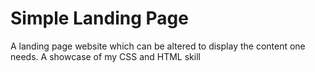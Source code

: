 # Simple Landing Page

A landing page website which can be altered to display the content one needs.
A showcase of my CSS and HTML skill
